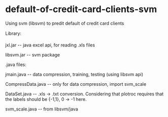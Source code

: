 # default-of-credit-card-clients-svm
Using svm (libsvm) to predit default of credit card clients 

Library:

jxl.jar -- java excel api, for reading .xls files

libsvm.jar -- svm package 

.java files:

jmain.java -- data compression, training, testing (using libsvm api)

CompressData.java -- only for data compression, import svm_scale

DataSet.java -- .xls -> .txt conversion. Considering that plotroc requires that the labels should be {-1,1}, 0 -> -1 here.

svm_scale.java -- from libsvm/java


